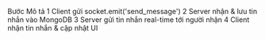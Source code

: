 
Bước	Mô tả
1	Client gửi socket.emit('send_message')
2	Server nhận & lưu tin nhắn vào MongoDB
3	Server gửi tin nhắn real-time tới người nhận
4	Client nhận tin nhắn & cập nhật UI